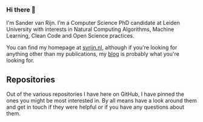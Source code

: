 ### Hi there 👋

I'm Sander van Rijn. I’m a Computer Science PhD candidate at Leiden University with interests in Natural Computing Algorithms, Machine Learning, Clean Code and Open Science practices.

You can find my homepage at [svrijn.nl](https://www.svrijn.nl), although if you're looking for anything other than my publications, my [blog](https://blog.svrijn.nl) is probably what you're looking for.

## Repositories

Out of the various repositories I have here on GitHub, I have pinned the ones you might be most interested in. By all means have a look around them and get in touch if they were helpful or if you have any questions about them.


<!--
**sjvrijn/sjvrijn** is a ✨ _special_ ✨ repository because its `README.md` (this file) appears on your GitHub profile.

Here are some ideas to get you started:

- 🔭 I’m currently working on ...
- 🌱 I’m currently learning ...
- 👯 I’m looking to collaborate on ...
- 🤔 I’m looking for help with ...
- 💬 Ask me about ...
- 📫 How to reach me: ...
- 😄 Pronouns: ...
- ⚡ Fun fact: ...
-->
